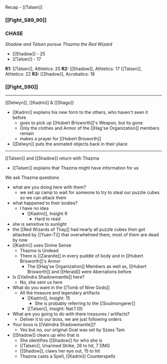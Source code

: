 Recap - [[Talsen]]

### [[Fight_S89_90]]
### CHASE
_Shadow and Talsen pursue Thazma the Red Wizard_
- [[Shadow]] - 25
- [[Talsen]] - 17

**R1:**
[[Talsen]], Athletics: 25
**R2:**
[[Shadow]], Athletics: 17
[[Talsen]], Athletics: 22
**R3:**
[[Shadow]], Acrobatics: 18
### [[Fight_S90]]

---
[[Delwyn]], [[Kadrin]] & [[Shago]]
- [[Kadrin]] explains his new form to the others, who haven't seen it before
	- goes to pick up [[Hubert Brisworth]]'s Weapon, but its gone
	- Only the clothes and Armor of the [[Hag'se Organization]] members remain
	- makes a prayer for [[Hubert Brisworth]]
- [[Delwyn]] puts the animated objects back in their place

---
[[Talsen]] and [[Shadow]] return with Thazma
- [[Talsen]] explains that Thazma might have information for us

We ask Thazma questions
- what are you doing here with them?
	- we set up camp to wait for someone to try to steal our puzzle cubes so we can attack them
- what happened to their bodies?
	- I have no idea
		- [[Kadrin]], Insight 9
			- Hard to read
- she is sensitive to sunlight
- the [[Red Wizards of Thay]] had nearly all puzzle cubes then got attacked by [[Yuan-Ti]] that overwhelmed them, most of them are dead by now
- [[Kadrin]] uses Divine Sense
	- Thazma is Undead
	- There is [[Zaranite]] in every puddle of body and in [[Hubert Brisworth]]'s Armor
		- The [[Hag'se Organization]] Members as well as, [[Hubert Brisworth]] and [[Herald]] were Aberrations before
- Is [[Valindra Shadowmantle]] here?
	- No, she sent us here
- What do you want in the [[Tomb of Nine Gods]]
	- All the treasure and legendary artifacts
		- [[Kadrin]], Insight: 15
			- She is probably referring to the [[Soulmongerer]]
		- [[Talsen]], Insight: Nat.1 (0)
- What are you going to do with there treasures / artifacts?
	- Deliver it to our boss, we are just following orders
- Your boss is [[Valindra Shadowmantle]]?
	- Yes but no, our original Goal was set by Szass Tam
- [[Shadow]] clears up who that is
	- She identifies [[Shadow]] for who she is
	- [[Talsen]], Unarmed Strike, 26 to hit, 7 DMG
	- [[Shadow]], claws her eye out, 15 to hit
	- Thazma casts a Spell, [[Kadrin]] Counterspells